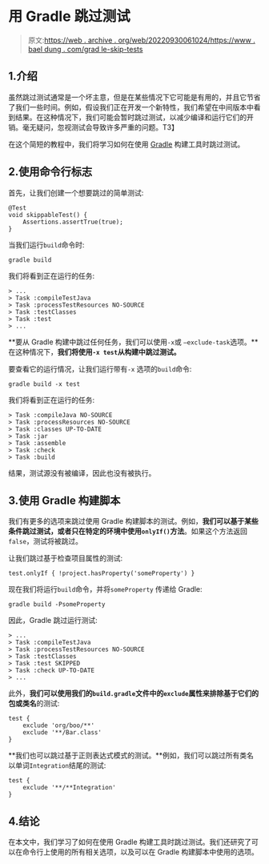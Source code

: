 # 用 Gradle 跳过测试

> 原文:[https://web . archive . org/web/20220930061024/https://www . bael dung . com/grad le-skip-tests](https://web.archive.org/web/20220930061024/https://www.baeldung.com/gradle-skip-tests)

## 1.介绍

虽然跳过测试通常是一个坏主意，但是在某些情况下它可能是有用的，并且它节省了我们一些时间。例如，假设我们正在开发一个新特性，我们希望在中间版本中看到结果。在这种情况下，我们可能会暂时跳过测试，以减少编译和运行它们的开销。毫无疑问，忽视测试会导致许多严重的问题。T3】

在这个简短的教程中，我们将学习如何在使用 [Gradle](/web/20220823131340/https://www.baeldung.com/gradle) 构建工具时跳过测试。

## 2.使用命令行标志

首先，让我们创建一个想要跳过的简单测试:

```
@Test
void skippableTest() {
    Assertions.assertTrue(true);
}
```

当我们运行`build`命令时:

```
gradle build
```

我们将看到正在运行的任务:

```
> ...
> Task :compileTestJava
> Task :processTestResources NO-SOURCE
> Task :testClasses
> Task :test
> ...
```

**要从 Gradle 构建中跳过任何任务，我们可以使用`-x`或 `–exclude-task`选项。**在这种情况下，**我们将使用`-x test`从构建中跳过测试。**

要查看它的运行情况，让我们运行带有`-x` 选项的`build`命令:

```
gradle build -x test
```

我们将看到正在运行的任务:

```
> Task :compileJava NO-SOURCE 
> Task :processResources NO-SOURCE 
> Task :classes UP-TO-DATE 
> Task :jar 
> Task :assemble 
> Task :check 
> Task :build
```

结果，测试源没有被编译，因此也没有被执行。

## 3.使用 Gradle 构建脚本

我们有更多的选项来跳过使用 Gradle 构建脚本的测试。例如，**我们可以基于某些条件跳过测试，或者只在特定的环境中使用`onlyIf()`方法**。如果这个方法返回`false`，测试将被跳过。

让我们跳过基于检查项目属性的测试:

```
test.onlyIf { !project.hasProperty('someProperty') }
```

现在我们将运行`build`命令，并将`someProperty` 传递给 Gradle:

```
gradle build -PsomeProperty
```

因此，Gradle 跳过运行测试:

```
> ...
> Task :compileTestJava 
> Task :processTestResources NO-SOURCE 
> Task :testClasses 
> Task :test SKIPPED 
> Task :check UP-TO-DATE 
> ...
```

此外，**我们可以使用我们的`build.gradle`文件中的`exclude`属性来排除基于它们的包或类名**的测试:

```
test {
    exclude 'org/boo/**'
    exclude '**/Bar.class'
}
```

**我们也可以跳过基于正则表达式模式的测试。**例如，我们可以跳过所有类名以单词`Integration`结尾的测试:

```
test {
    exclude '**/**Integration'
}
```

## 4.结论

在本文中，我们学习了如何在使用 Gradle 构建工具时跳过测试。我们还研究了可以在命令行上使用的所有相关选项，以及可以在 Gradle 构建脚本中使用的选项。